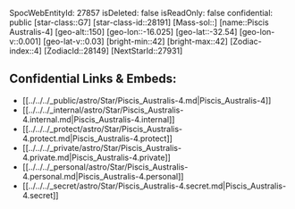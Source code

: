 ﻿---
location: [-32.54,-16.025,150]
type: Station
tags:
- astro/Star

---
SpocWebEntityId: 27857
isDeleted: false
isReadOnly: false
confidential: public
[star-class::G7]
[star-class-id::28191]
[Mass-sol::]
[name::Piscis Australis-4]
[geo-alt::150]
[geo-lon::-16.025]
[geo-lat::-32.54]
[geo-lon-v::0.001]
[geo-lat-v::0.03]
[bright-min::42]
[bright-max::42]
[Zodiac-index::4]
[ZodiacId::28149]
[NextStarId::27931]



## Confidential Links & Embeds: 
- [[../../../_public/astro/Star/Piscis_Australis-4.md|Piscis_Australis-4]] 
- [[../../../_internal/astro/Star/Piscis_Australis-4.internal.md|Piscis_Australis-4.internal]] 
- [[../../../_protect/astro/Star/Piscis_Australis-4.protect.md|Piscis_Australis-4.protect]] 
- [[../../../_private/astro/Star/Piscis_Australis-4.private.md|Piscis_Australis-4.private]] 
- [[../../../_personal/astro/Star/Piscis_Australis-4.personal.md|Piscis_Australis-4.personal]] 
- [[../../../_secret/astro/Star/Piscis_Australis-4.secret.md|Piscis_Australis-4.secret]] 

